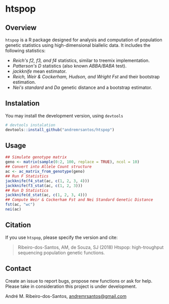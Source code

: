 # htspop

## Overview

`htspop` is a R package designed for analysis and computation of population
genetic statistics using high-dimensional biallelic data. It includes the
following statistics:

- *Reich's f2, f3, and f4* statistics, similar to treemix implementation.
- *Patterson's D* statistics (also known *ABBA/BABA* test).
- *jackknife* mean estimator.
- *Reich, Weir & Cockerham, Hudson, and Wright Fst* and their bootstrap
  estimation.
- *Nei's standard* and *Da* genetic distance and a bootstrap estimator.

## Instalation

You may install the development version, using `devtools`

```R
# devtools instalation
devtools::install_github("andremrsantos/htspop")
```

## Usage

```R
## Simulate genotype matrix
geno <- matrix(sample(0:2, 100, replace = TRUE), ncol = 10)
## Convert into Allele Count structure
ac <- ac_matrix_from_genotype(geno) 
## Run F Statistics
jackknife(f4_stat(ac, c(1, 2, 3, 4)))
jackknife(f3_stat(ac, c(1, 2, 3)))
## Run D Statistics
jackknife(d_stat(ac, c(1, 2, 3, 4)))
## Compute Weir & Cockerham Fst and Nei Standard Genetic Distance
fst(ac, "wc")
nei(ac)
```

## Citation

If you use `htspop`, please specify the version and cite:

> Ribeiro-dos-Santos, AM, de Souza, SJ (2018) Htspop: high-troughput sequencing
> population genetic functions.

## Contact

Create an issue to report bugs, propose new functions or ask for help. Please take in consideration this project is under development.

André M. Ribeiro-dos-Santos, andremrsantos@gmail.com
